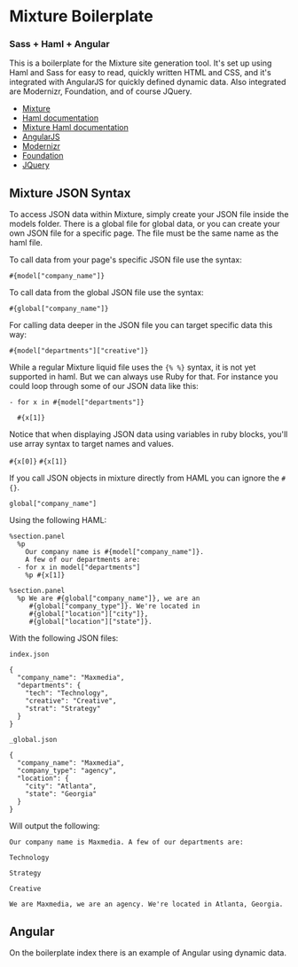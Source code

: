 Mixture Boilerplate
=============================
### Sass + Haml + Angular

This is a boilerplate for the Mixture site generation tool. It's set up using Haml and Sass for easy to read, quickly written HTML and CSS, and it's integrated with AngularJS for quickly defined dynamic data. Also integrated are Modernizr, Foundation, and of course JQuery.

* [Mixture](http://mixture.io/)
* [Haml documentation](http://haml.info/)
* [Mixture Haml documentation](http://docs.mixture.io/templates#haml)
* [AngularJS](http://angularjs.org/)
* [Modernizr](http://modernizr.com/)
* [Foundation](http://foundation.zurb.com/)
* [JQuery](http://jquery.com/)

Mixture JSON Syntax
-------------------

To access JSON data within Mixture, simply create your JSON file inside the models folder. There is a global file for global data, or you can create your own JSON file for a specific page. The file must be the same name as the haml file.

To call data from your page's specific JSON file use the syntax:

`#{model["company_name"]}`

To call data from the global JSON file use the syntax:

`#{global["company_name"]}`

For calling data deeper in the JSON file you can target specific data this way:

`#{model["departments"]["creative"]}`

While a regular Mixture liquid file uses the `{% %}` syntax, it is not yet supported in haml. But we can always use Ruby for that. For instance you could loop through some of our JSON data like this:

`- for x in #{model["departments"]}`

`  #{x[1]}`

Notice that when displaying JSON data using variables in ruby blocks, you'll use array syntax to target names and values.

`#{x[0]}` `#{x[1]}`

If you call JSON objects in mixture directly from HAML you can ignore the `#{}`.

`global["company_name"]`


Using the following HAML:

```
%section.panel
  %p
    Our company name is #{model["company_name"]}.
    A few of our departments are:
  - for x in model["departments"]
    %p #{x[1]}

%section.panel
  %p We are #{global["company_name"]}, we are an
     #{global["company_type"]}. We're located in
     #{global["location"]["city"]},
     #{global["location"]["state"]}.
```

With the following JSON files:

```
index.json

{
  "company_name": "Maxmedia",
  "departments": {
    "tech": "Technology",
    "creative": "Creative",
    "strat": "Strategy"
  }
}
```
```
_global.json

{
  "company_name": "Maxmedia",
  "company_type": "agency",
  "location": {
    "city": "Atlanta",
    "state": "Georgia"
  }
}
```
Will output the following:
```
Our company name is Maxmedia. A few of our departments are:

Technology

Strategy

Creative
```
```
We are Maxmedia, we are an agency. We're located in Atlanta, Georgia.
```

Angular
-------
On the boilerplate index there is an example of Angular using dynamic data.